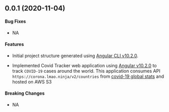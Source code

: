 <a name="v0.0.1"></a>
## 0.0.1 (2020-11-04)

#### Bug Fixes

* NA

#### Features

* Initial project structure generated using [Angular CLI v10.2.0](https://angular.io/cli).

* Implemented Covid Tracker web application using [Angular v10.2.0](https://github.com/angular) to track `COVID-19` cases around the world. This application consumes API `https://corona.lmao.ninja/v2/countries` from [covid-19 global stats](https://corona.lmao.ninja/) and hosted on AWS S3

#### Breaking Changes

* NA
